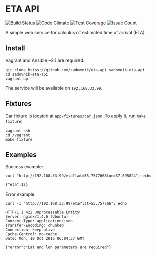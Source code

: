 # ETA API
[![Build Status](https://travis-ci.org/sadovnik/eta-api.svg?branch=master)](https://travis-ci.org/sadovnik/eta-api)
[![Code Climate](https://codeclimate.com/github/sadovnik/eta-api/badges/gpa.svg)](https://codeclimate.com/github/sadovnik/eta-api)
[![Test Coverage](https://codeclimate.com/github/sadovnik/eta-api/badges/coverage.svg)](https://codeclimate.com/github/sadovnik/eta-api/coverage)
[![Issue Count](https://codeclimate.com/github/sadovnik/eta-api/badges/issue_count.svg)](https://codeclimate.com/github/sadovnik/eta-api)

A simple web service for calculus of estimated time of arrival (ETA).

## Install
Vagrant and Ansible ~2.1 are required.

```
git clone https://github.com/sadovnik/eta-api sadovnik-eta-api
cd sadovnik-eta-api
vagrant up
```

The service will be available on `192.168.33.99`.

## Fixtures
Car fixture is located at `app/fixtures/car.json`. To apply it, run `make fixture`:
```
vagrant ssh
cd /vagrant
make fixture
```

## Examples
Success example:
```
curl "http://192.168.33.99/eta?lat=55.757766&lon=37.595824"; echo
```

```
{"eta":12}
```

Error example:

```
curl -i "http://192.168.33.99/eta?lat=55.757766"; echo
```
```
HTTP/1.1 422 Unprocessable Entity
Server: nginx/1.4.6 (Ubuntu)
Content-Type: application/json
Transfer-Encoding: chunked
Connection: keep-alive
Cache-Control: no-cache
Date: Mon, 10 Oct 2016 06:04:37 GMT

{"error":"Lat and lon parameters are required"}
```
